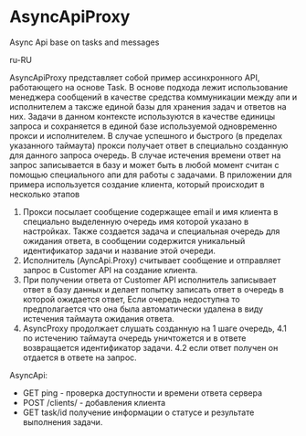 # AsyncApiProxy
Async Api base on tasks and messages

ru-RU

AsyncApiProxy представляет собой пример ассинхронного API, работающего на основе Task. В основе подхода лежит использование менеджера сообщений в качестве средства коммуникации между апи и исполнителем а таксже единой базы для хранения задач и ответов на них. 
Задачи в данном контексте используются в качестве единицы запроса и сохраняется в единой базе используемой одновременно прокси и исполнителем.
В случае успешного и быстрого (в пределах указанного таймаута) прокси получает ответ в специально созданную для данного запроса очередь.
В случае истечения времени ответ на запрос записывается в базу и может быть в любой момент считан с помощью специального апи для работы с задачами.
В приложении для примера используется создание клиента, который происходит в несколько этапов
1. Прокси посылает сообщение содержащее email и имя клиента в специально выделенную очередь имя которой указано в настройках. Также создается задача и специальная очередь для ожидания ответа, в сообщении содержится уникальный идентификатор задачи и название этой очереди.
2. Исполнитель (AyncApi.Proxy) считывает сообщение и отправляет запрос в Customer API на создание клиента.
3. При получении ответа от Customer API исполнитель записывает ответ в базу данных и делает попытку записать ответ в очередь в которой ожидается ответ, Если очередь недоступна то предполагается что она была автоматически удалена в виду истечения таймаута ожидания ответа.
4. AsyncProxy продолжает слушать созданную на 1 шаге очередь, 
4.1 по истечению таймаута очередь уничтожется и в ответе возвращается идентификатор задачи.
4.2 если ответ получен он отдается в ответе на запрос.

AsyncApi:
- GET ping - проверка доступности и времени ответа сервера
- POST /clients/ - добавления клиента
- GET task/id получение информации о статусе и результате выполнения задачи.
